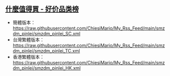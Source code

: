 ## [什麼值得買 - 好价品类榜](https://rsshub.app/smzdm/ranking/pinlei/11/3)
- 簡體版本：https://raw.githubusercontent.com/ChiesiMario/My_Rss_Feed/main/smzdm_pinlei/smzdm_pinlei_SC.xml
- 台灣繁體版本：https://raw.githubusercontent.com/ChiesiMario/My_Rss_Feed/main/smzdm_pinlei/smzdm_pinlei_TC.xml
- 香港繁體版本：https://raw.githubusercontent.com/ChiesiMario/My_Rss_Feed/main/smzdm_pinlei/smzdm_pinlei_HK.xml